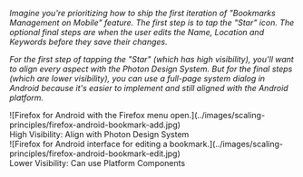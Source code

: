 <div class="grid-2">
<div markdown="1">

*Imagine you're prioritizing how to ship the first iteration of "Bookmarks Management on Mobile" feature. The first step is to tap the "Star" icon. The optional final steps are when the user edits the Name, Location and Keywords before they save their changes.*

*For the first step of tapping the "Star" (which has high visibility), you'll want to align every aspect with the Photon Design System. But for the final steps (which are lower visibility), you can use a full-page system dialog in Android because it's easier to implement and still aligned with the Android platform.*
</div>

<div class="grid-2">

<div markdown="1">
![Firefox for Android with the Firefox menu open.](../images/scaling-principles/firefox-android-bookmark-add.jpg)
<figcaption>High Visibility: Align with Photon Design System</figcaption>
</div>

<div markdown="1">
![Firefox for Android interface for editing a bookmark.](../images/scaling-principles/firefox-android-bookmark-edit.jpg)
<figcaption>Lower Visibility: Can use Platform Components</figcaption>
</div>

</div>
</div>